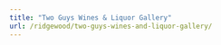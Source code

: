 ```yaml
---
title: "Two Guys Wines & Liquor Gallery"
url: /ridgewood/two-guys-wines-and-liquor-gallery/
---
```


